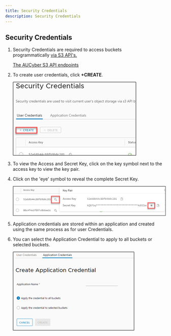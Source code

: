 ```yaml
---
title: Security Credentials
description: Security Credentials
---
```


## Security Credentials

1. Security Credentials are required to access buckets programmatically [via S3 API's.](./accessing_from_an_s3browser.md)

    [The AUCyber S3 API endpoints](../reference_urls.md#object-storage-api-endpoints-direct-use)

2. To create user credentials, click **+CREATE**.

    ![security credentials](./assets/security_credentials.png)

3. To view the Access and Secret Key, click on the key symbol next to the access key to view the key pair.

4. Click on the 'eye' symbol to reveal the complete Secret Key.

    ![security credentials](./assets/security_credentials2.png)

5. Application credentials are stored within an application and created using the same process as for user Credentials.

6. You can select the Application Credential to apply to all buckets or selected buckets.

    ![security credentials](./assets/security_credentials3.png)